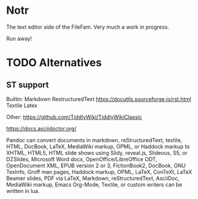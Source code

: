 # Notr
The text editor side of the FileFam. Very much a work in progress.

Run away!


# TODO Alternatives



## ST support
Builtin: 
Markdown
RestructuredText  https://docutils.sourceforge.io/rst.html
Textile
Latex

Other:
https://github.com/TiddlyWiki/TiddlyWikiClassic

https://docs.asciidoctor.org/


Pandoc can convert documents in markdown, reStructuredText, textile, HTML, DocBook, LaTeX, MediaWiki markup, OPML, or Haddock markup to XHTML, HTML5, HTML slide shows using Slidy, reveal.js, Slideous, S5, or DZSlides, Microsoft Word docx, OpenOffice/LibreOffice ODT, OpenDocument XML, EPUB version 2 or 3, FictionBook2, DocBook, GNU TexInfo, Groff man pages, Haddock markup, OPML, LaTeX, ConTeXt, LaTeX Beamer slides, PDF via LaTeX, Markdown, reStructuredText, AsciiDoc, MediaWiki markup, Emacs Org-Mode, Textile, or custom writers can be written in lua.


